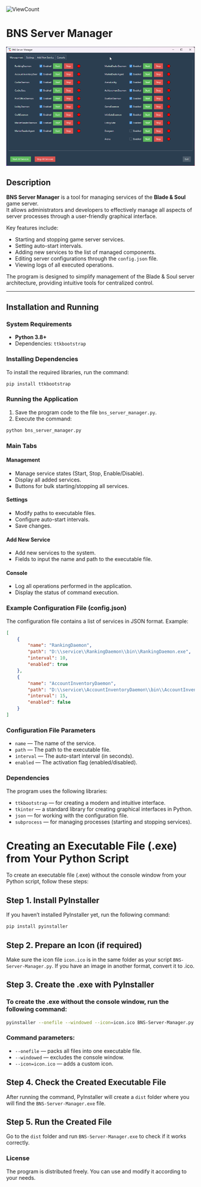 ![ViewCount](https://hits.sh/github.com/war100ck/BnS-Server-Manager.svg?style=flat-square)

# BNS Server Manager

![BnS Server Manager](https://raw.githubusercontent.com/war100ck/BnS-Server-Manager/main/screen/BNS-Server-Manager.png)

## Description

**BNS Server Manager** is a tool for managing services of the **Blade & Soul** game server.  
It allows administrators and developers to effectively manage all aspects of server processes through a user-friendly graphical interface.

Key features include:  
- Starting and stopping game server services.  
- Setting auto-start intervals.  
- Adding new services to the list of managed components.  
- Editing server configurations through the `config.json` file.  
- Viewing logs of all executed operations.

The program is designed to simplify management of the Blade & Soul server architecture, providing intuitive tools for centralized control.

---

## Installation and Running

### System Requirements
- **Python 3.8+**
- Dependencies: `ttkbootstrap`

### Installing Dependencies
To install the required libraries, run the command:  

```bash
pip install ttkbootstrap
```

### Running the Application

1. Save the program code to the file `bns_server_manager.py`.
2. Execute the command:

```bash
python bns_server_manager.py
```
### Main Tabs

#### Management

- Manage service states (Start, Stop, Enable/Disable).
- Display all added services.
- Buttons for bulk starting/stopping all services.

#### Settings

- Modify paths to executable files.
- Configure auto-start intervals.
- Save changes.

#### Add New Service

- Add new services to the system.
- Fields to input the name and path to the executable file.

#### Console

- Log all operations performed in the application.
- Display the status of command execution.

### Example Configuration File (config.json)

The configuration file contains a list of services in JSON format. Example:

```json
[
    {
        "name": "RankingDaemon",
        "path": "D:\\service\\RankingDaemon\\bin\\RankingDaemon.exe",
        "interval": 10,
        "enabled": true
    },
    {
        "name": "AccountInventoryDaemon",
        "path": "D:\\service\\AccountInventoryDaemon\\bin\\AccountInventoryDaemon.exe",
        "interval": 15,
        "enabled": false
    }
]
```
### Configuration File Parameters

- `name` — The name of the service.
- `path` — The path to the executable file.
- `interval` — The auto-start interval (in seconds).
- `enabled` — The activation flag (enabled/disabled).

### Dependencies

The program uses the following libraries:

- `ttkbootstrap` — for creating a modern and intuitive interface.
- `tkinter` — a standard library for creating graphical interfaces in Python.
- `json` — for working with the configuration file.
- `subprocess` — for managing processes (starting and stopping services).

# Creating an Executable File (.exe) from Your Python Script

To create an executable file (.exe) without the console window from your Python script, follow these steps:

## Step 1. Install PyInstaller
If you haven’t installed PyInstaller yet, run the following command:

```bash
pip install pyinstaller
```
## Step 2. Prepare an Icon (if required)
Make sure the icon file `icon.ico` is in the same folder as your script `BNS-Server-Manager.py`. If you have an image in another format, convert it to .ico.

## Step 3. Create the .exe with PyInstaller
### To create the .exe without the console window, run the following command:

```bash
pyinstaller --onefile --windowed --icon=icon.ico BNS-Server-Manager.py
```
### Command parameters:
- `--onefile` — packs all files into one executable file.
- `--windowed` — excludes the console window.
- `--icon=icon.ico` — adds a custom icon.

## Step 4. Check the Created Executable File
After running the command, PyInstaller will create a `dist` folder where you will find the `BNS-Server-Manager.exe` file.

## Step 5. Run the Created File
Go to the `dist` folder and run `BNS-Server-Manager.exe` to check if it works correctly.

### License

The program is distributed freely. You can use and modify it according to your needs.
